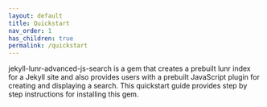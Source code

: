 ```yaml
---
layout: default
title: Quickstart
nav_order: 1
has_children: true
permalink: /quickstart
---
```

jekyll-lunr-advanced-js-search is a gem that creates a prebuilt lunr index for a Jekyll site and also provides users with a prebuilt JavaScript plugin for creating and displaying a search. This quickstart guide provides step by step instructions for installing this gem. 